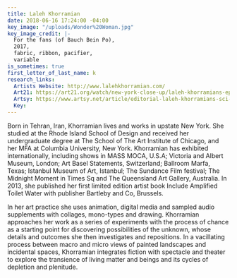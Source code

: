 ```yaml
---
title: Laleh Khorramian
date: 2018-06-16 17:24:00 -04:00
key_image: "/uploads/Wonder%20Woman.jpg"
key_image_credit: |-
  For the fans (of Bauch Bein Po),
  2017,
  fabric, ribbon, pacifier,
  variable
is_sometimes: true
first_letter_of_last_name: k
research_links:
  Artists Website: http://www.lalehkhorramian.com/
  Art21: https://art21.org/watch/new-york-close-up/laleh-khorramians-epic-animations/
  Artsy: https://www.artsy.net/article/editorial-laleh-khorramians-sci-fi-universe-complete-with-a-portal
  Key: 
---
```


Born in Tehran, Iran, Khorramian lives and works in upstate New York. She studied at the Rhode Island School of Design and received her undergraduate degree at The School of The Art Institute of Chicago, and her MFA at Columbia University, New York. Khorramian has exhibited internationally, including shows in MASS MOCA, U.S.A; Victoria and Albert Museum, London; Art Basel Statements, Switzerland; Ballroom Marfa, Texas; Istanbul Museum of Art, Istanbul; The Sundance Film festival; The Midnight Moment in Times Sq and The Queensland Art Gallery, Australia. In 2013, she published her first limited edition artist book Include Amplified Toilet Water with publisher Bartleby and Co, Brussels.

In her art practice she uses animation, digital media and sampled audio supplements with collages, mono-types and drawing. Khorramian approaches her work as a series of experiments with the process of chance as a starting point for discovering possibilities of the unknown, whose details and outcomes she then investigates and repositions. In a vacillating process between macro and micro views of painted landscapes and incidental spaces, Khorramian integrates fiction with spectacle and theater to explore the transience of living matter and beings and its cycles of depletion and plenitude.
